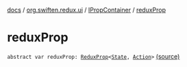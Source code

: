 [docs](../../index.md) / [org.swiften.redux.ui](../index.md) / [IPropContainer](index.md) / [reduxProp](./redux-prop.md)

# reduxProp

`abstract var reduxProp: `[`ReduxProp`](../-redux-prop/index.md)`<`[`State`](index.md#State)`, `[`Action`](index.md#Action)`>` [(source)](https://github.com/protoman92/KotlinRedux/tree/master/common/common-ui/src/main/kotlin/org/swiften/redux/ui/Container.kt#L47)